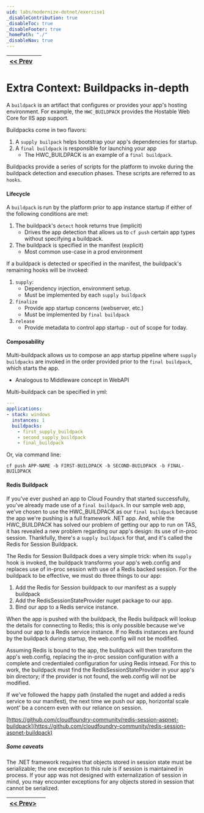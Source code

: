 ```yaml
---
uid: labs/modernize-dotnet/exercise1
_disableContribution: true
_disableToc: true
_disableFooter: true
_homePath: "./"
_disableNav: true
---
```


[exercise-1-link]: exercise1.md
[buildpacks-link]: buildpacks.md
[exercise-2-link]: exercise2.md

|[<< Prev][exercise-2-link]||
|:--|--:|

# Extra Context: Buildpacks in-depth

A `buildpack` is an artifact that configures or provides your app's hosting environment.  For example, the `HWC_BUILDPACK` provides the Hostable Web Core for IIS app support.

Buildpacks come in two flavors:
1. A `supply builpack` helps bootstrap your app's dependencies for startup.
1. A `final buildpack` is responsible for launching your app
    * The HWC_BUILDPACK is an example of a `final buildpack`.
    
Buildpacks provide a series of scripts for the platform to invoke during the buildpack detection and execution phases.  These scripts are referred to as `hooks`.  

#### Lifecycle

A `buildpack` is run by the platform prior to app instance startup if either of the following conditions are met:
1. The buildpack's `detect` hook returns true (implicit)
    * Drives the app detection that allows us to `cf push` certain app types without specifying a buildpack.
2. The buildpack is specified in the manifest (explicit)
    * Most common use-case in a prod environment

If a buildpack is detected or specified in the manifest, the buildpack's remaining hooks will be invoked:
1. `supply`:
    * Dependency injection, environment setup.
    * Must be implemented by each `supply buildpack`
2. `finalize`
    * Provide app startup concerns (webserver, etc.)
    * Must be implemented by `final buildpack`
3. `release`
    * Provide metadata to control app startup - out of scope for today.

#### Composability
Multi-buildpack allows us to compose an app startup pipeline where `supply buildpacks` are invoked in the order provided prior to the `final buildpack`, which starts the app.
* Analogous to Middleware concept in WebAPI

Multi-buildpack can be specified in yml:

```yml
---
applications:
- stack: windows
  instances: 1
  buildpacks:
    - first_supply_buildpack
    - second_supply_buildpack
    - final_buildpack
```

Or, via command line:

```CLI
cf push APP-NAME -b FIRST-BUILDPACK -b SECOND-BUILDPACK -b FINAL-BUILDPACK
```

#### Redis Buildpack

If you've ever pushed an app to Cloud Foundry that started successfully, you've already made use of a `final buildpack`.  In our sample web app, we've chosen to use the HWC_BUILDPACK as our `final buildpack` because the app we're pushing is a full framework .NET app.  And, while the HWC_BUILDPACK has solved our problem of getting our app to run on TAS, it has revealed a new problem regarding our app's design: its use of in-proc session.  Thankfully, there's a `supply buildpack` for that, and it's called the Redis for Session Buildpack.

The Redis for Session Buildpack does a very simple trick: when its `supply` hook is invoked, the buildpack transforms your app's web.config and replaces use of in-proc session with use of a Redis backed session.  For the buildpack to be effective, we must do three things to our app:
1. Add the Redis for Session buildpack to our manifest as a supply buildpack
2. Add the RedisSessionStateProvider nuget package to our app.
3. Bind our app to a Redis service instance.

When the app is pushed with the buildpack, the Redis buildpack will lookup the details for connecting to Redis; this is only possible because we've bound our app to a Redis service instance.  If no Redis instances are found by the buildpack during startup, the web.config will not be modified.

Assuming Redis is bound to the app, the buildpack will then transform the app's web.config, replacing the in-proc session configuration with a complete and credentialed configuration for using Redis intsead.  For this to work, the buildpack must find the RedisSessionStateProvider in your app's bin directory; if the provider is not found, the web.config will not be modified.

If we've followed the happy path (installed the nuget and added a redis service to our manifest), the next time we push our app, horizontal scale wont' be a concern even with our reliance on session.

[https://github.com/cloudfoundry-community/redis-session-aspnet-buildpack](https://github.com/cloudfoundry-community/redis-session-aspnet-buildpack)

##### Some caveats
The .NET framework requires that objects stored in session state must be serializable; the one exception to this rule is if session is maintained in process.  If your app was not designed with externalization of session in mind, you may encounter exceptions for any objects stored in session that cannot be serialized.

|[<< Prev>][exercise-2-link]||
|:--|--:|
